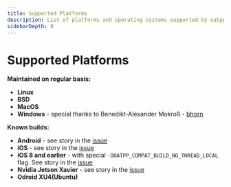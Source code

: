 ```yaml
---
title: Supported Platforms
description: List of platforms and operating systems supported by oatpp web framework. 
sidebarDepth: 0
---
```


# Supported Platforms <seo/>

**Maintained on regular basis:**

- **Linux**
- **BSD**
- **MacOS**
- **Windows** - special thanks to Benedikt-Alexander Mokroß - [bhorn](https://github.com/bhorn)

**Known builds:**

- **Android** - see story in the [issue](https://github.com/oatpp/oatpp/issues/9)
- **iOS** - see story in the [issue](https://github.com/oatpp/oatpp/issues/9)
- **iOS 8 and earlier** - with special `-DOATPP_COMPAT_BUILD_NO_THREAD_LOCAL` flag. 
See story in the [issue](https://github.com/oatpp/oatpp/issues/81)
- **Nvidia Jetson Xavier** - see story in the [issue](https://github.com/oatpp/oatpp/issues/83)
- **Odroid XU4(Ubuntu)**